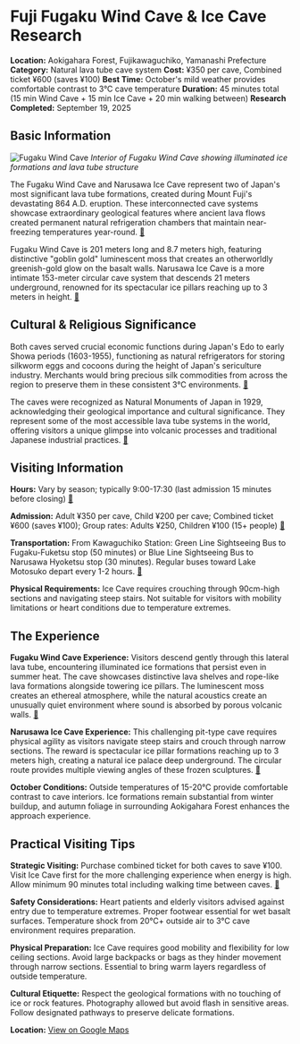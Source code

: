 # Fuji Fugaku Wind Cave & Ice Cave Research

**Location:** Aokigahara Forest, Fujikawaguchiko, Yamanashi Prefecture
**Category:** Natural lava tube cave system
**Cost:** ¥350 per cave, Combined ticket ¥600 (saves ¥100)
**Best Time:** October's mild weather provides comfortable contrast to 3°C cave temperature
**Duration:** 45 minutes total (15 min Wind Cave + 15 min Ice Cave + 20 min walking between)
**Research Completed:** September 19, 2025

## Basic Information

![Fugaku Wind Cave](https://www.yamanashi-kankou.jp/english/recover/images/fugaku-wind-cave.jpg)
*Interior of Fugaku Wind Cave showing illuminated ice formations and lava tube structure*

The Fugaku Wind Cave and Narusawa Ice Cave represent two of Japan's most significant lava tube formations, created during Mount Fuji's devastating 864 A.D. eruption. These interconnected cave systems showcase extraordinary geological features where ancient lava flows created permanent natural refrigeration chambers that maintain near-freezing temperatures year-round. [🔗](https://en.wikipedia.org/wiki/Fugaku_Wind_Cave)

Fugaku Wind Cave is 201 meters long and 8.7 meters high, featuring distinctive "goblin gold" luminescent moss that creates an otherworldly greenish-gold glow on the basalt walls. Narusawa Ice Cave is a more intimate 153-meter circular cave system that descends 21 meters underground, renowned for its spectacular ice pillars reaching up to 3 meters in height. [🔗](https://www.yamanashi-kankou.jp/english/recover/fugaku-wind-cave.html)

## Cultural & Religious Significance

Both caves served crucial economic functions during Japan's Edo to early Showa periods (1603-1955), functioning as natural refrigerators for storing silkworm eggs and cocoons during the height of Japan's sericulture industry. Merchants would bring precious silk commodities from across the region to preserve them in these consistent 3°C environments. [🔗](https://www.mtfuji-cave.com/en/)

The caves were recognized as Natural Monuments of Japan in 1929, acknowledging their geological importance and cultural significance. They represent some of the most accessible lava tube systems in the world, offering visitors a unique glimpse into volcanic processes and traditional Japanese industrial practices. [🔗](https://en.wikipedia.org/wiki/Fugaku_Wind_Cave)

## Visiting Information

**Hours:** Vary by season; typically 9:00-17:30 (last admission 15 minutes before closing) [🔗](https://www.mtfuji-cave.com/en/)

**Admission:** Adult ¥350 per cave, Child ¥200 per cave; Combined ticket ¥600 (saves ¥100); Group rates: Adults ¥250, Children ¥100 (15+ people) [🔗](https://www.mtfuji-cave.com/en/)

**Transportation:** From Kawaguchiko Station: Green Line Sightseeing Bus to Fugaku-Fuketsu stop (50 minutes) or Blue Line Sightseeing Bus to Narusawa Hyoketsu stop (30 minutes). Regular buses toward Lake Motosuko depart every 1-2 hours. [🔗](https://www.mtfuji-cave.com/en/access/)

**Physical Requirements:** Ice Cave requires crouching through 90cm-high sections and navigating steep stairs. Not suitable for visitors with mobility limitations or heart conditions due to temperature extremes.

## The Experience

**Fugaku Wind Cave Experience:** Visitors descend gently through this lateral lava tube, encountering illuminated ice formations that persist even in summer heat. The cave showcases distinctive lava shelves and rope-like lava formations alongside towering ice pillars. The luminescent moss creates an ethereal atmosphere, while the natural acoustics create an unusually quiet environment where sound is absorbed by porous volcanic walls. [🔗](https://www.yamanashi-kankou.jp/english/recover/fugaku-wind-cave.html)

**Narusawa Ice Cave Experience:** This challenging pit-type cave requires physical agility as visitors navigate steep stairs and crouch through narrow sections. The reward is spectacular ice pillar formations reaching up to 3 meters high, creating a natural ice palace deep underground. The circular route provides multiple viewing angles of these frozen sculptures. [🔗](https://www.yamanashi-kankou.jp/english/recover/narusawa-ice-cave.html)

**October Conditions:** Outside temperatures of 15-20°C provide comfortable contrast to cave interiors. Ice formations remain substantial from winter buildup, and autumn foliage in surrounding Aokigahara Forest enhances the approach experience.

## Practical Visiting Tips

**Strategic Visiting:** Purchase combined ticket for both caves to save ¥100. Visit Ice Cave first for the more challenging experience when energy is high. Allow minimum 90 minutes total including walking time between caves. [🔗](https://www.mtfuji-cave.com/en/attention/)

**Safety Considerations:** Heart patients and elderly visitors advised against entry due to temperature extremes. Proper footwear essential for wet basalt surfaces. Temperature shock from 20°C+ outside air to 3°C cave environment requires preparation.

**Physical Preparation:** Ice Cave requires good mobility and flexibility for low ceiling sections. Avoid large backpacks or bags as they hinder movement through narrow sections. Essential to bring warm layers regardless of outside temperature.

**Cultural Etiquette:** Respect the geological formations with no touching of ice or rock features. Photography allowed but avoid flash in sensitive areas. Follow designated pathways to preserve delicate formations.

**Location:** [View on Google Maps](https://maps.google.com/?q=35.4775,138.6575)